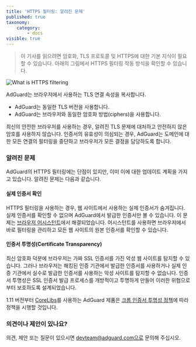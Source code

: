 ```yaml
---
title: 'HTTPS 필터링: 알려진 문제'
published: true
taxonomy:
    category:
        - docs
visible: true
---
```


> 이 기사를 읽으려면 암호화, TLS 프로토콜 및 HTTPS에 대한 기본 지식이 필요할 수 있습니다.
아래의 그림에서 HTTPS 필터링 작동 방식을 확인할 수 있습니다.

![What is HTTPS filtering](https://cdn.adguard.com/public/Adguard/Blog/https/what_is_https_filtering_ko.png)

AdGuard는 브라우저에서 사용하는 TLS 연결 속성을 복사합니다.

* AdGuard는 동일한 TLS 버전을 사용합니다.
* AdGuard는 브라우저와 동일한 암호화 방법(ciphers)을 사용합니다.

최신의 안전한 브라우저를 사용하는 경우, 알려진 TLS 문제에 대처하고 안전하지 않은 암호를 사용하지 않습니다. 인증서의 유효성이 의심되는 경우, AdGuard는 도메인에 대한 모든 연결의 필터링을 중단하고 브라우저가 모든 결정을 담당하도록 합니다.

### 알려진 문제
AdGuard의 HTTPS 필터링에는 단점이 있지만, 이미 이에 대한 업데이트 계획을 가지고 있습니다. 
알려진 문제는 다음과 같습니다.

#### 실제 인증서 확인
HTTPS 필터링을 사용하는 경우, 웹 사이트에서 사용하는 실제 인증서가 숨겨집니다. 실제 인증서를 확인할 수 없으며 AdGuard에서 발급한 인증서만 볼 수 있습니다.
이 문제는 [브라우저 어시스턴트](https://adguard.com/ko/adguard-assistant/overview.html#chrome)에서 해결되었습니다. 어시스턴트를 사용하면 브라우저에서 바로 필터링을 관리하고 모든 웹 사이트의 원본 인증서를 확인할 수 있습니다.

#### 인증서 투명성(Certificate Transparency)
최신 암호화 덕분에 브라우저는 가짜 SSL 인증서를 가진 악성 웹 사이트를 탐지할 수 있습니다. 그러나 브라우저는 해킹된 인증 기관에서 발급한 인증서를 사용하거나 실제 인증 기관에서 실수로 발급한 인증서를 사용하는 악성 사이트를 탐지할 수 없습니다. 인증서 투명성은 SSL 인증서 발급 프로세스를 개방적이고 투명하게 만들어 이러한 위협으로부터 보호하도록 설계되었습니다.

1.11 버전부터 [CoreLibs](https://github.com/AdguardTeam/CoreLibs/)를 사용하는 AdGuard 제품은 [크롬 인증서 투명성 정책](https://googlechrome.github.io/CertificateTransparency/ct_policy.html)에 따라 정책을 시행할 것입니다.

### 의견이나 제안이 있나요?
의견, 제안 또는 질문이 있으시면 devteam@adguard.com으로 문의해 주십시오.
